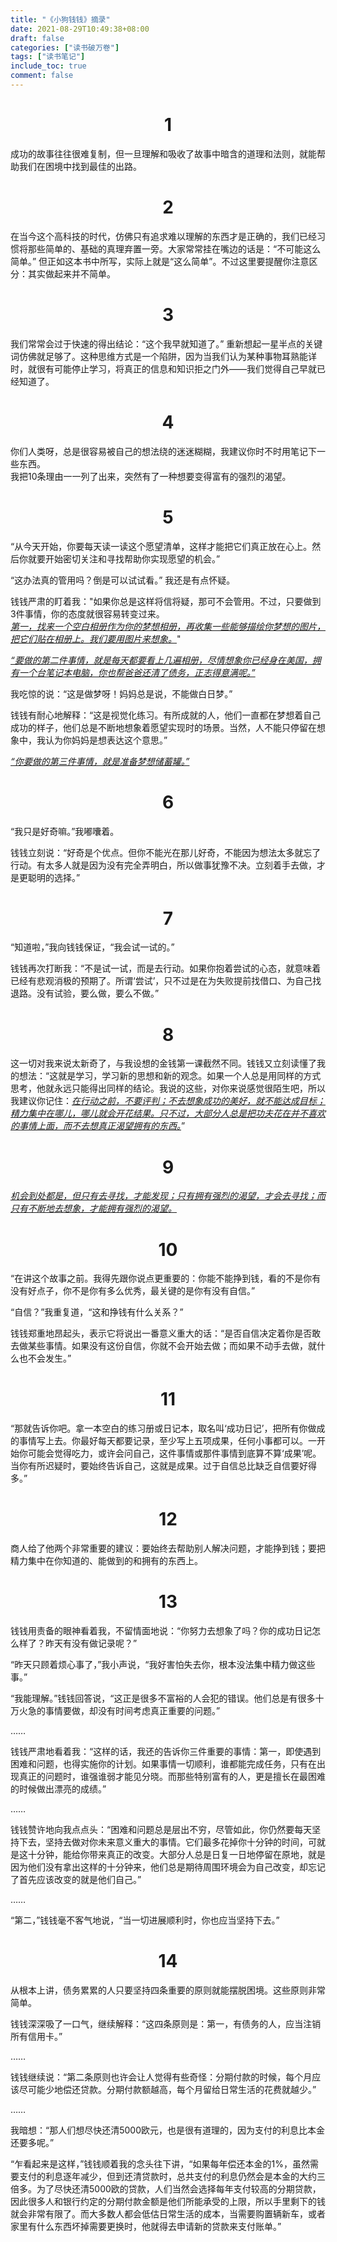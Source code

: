 ```yaml
---
title: "《小狗钱钱》摘录"
date: 2021-08-29T10:49:38+08:00
draft: false
categories: ["读书破万卷"]
tags: ["读书笔记"]
include_toc: true
comment: false
---
```


# <center>1</center>
成功的故事往往很难复制，但一旦理解和吸收了故事中暗含的道理和法则，就能帮助我们在困境中找到最佳的出路。

# <center>2</center>
在当今这个高科技的时代，仿佛只有追求难以理解的东西才是正确的，我们已经习惯将那些简单的、基础的真理弃置一旁。大家常常挂在嘴边的话是：“不可能这么简单。” 但正如这本书中所写，实际上就是“这么简单”。不过这里要提醒你注意区分：其实做起来并不简单。

# <center>3</center>
我们常常会过于快速的得出结论：“这个我早就知道了。” 重新想起一星半点的关键词仿佛就足够了。这种思维方式是一个陷阱，因为当我们认为某种事物耳熟能详时，就很有可能停止学习，将真正的信息和知识拒之门外——我们觉得自己早就已经知道了。

# <center>4</center>
你们人类呀，总是很容易被自己的想法绕的迷迷糊糊，我建议你时不时用笔记下一些东西。\
我把10条理由一一列了出来，突然有了一种想要变得富有的强烈的渴望。

# <center>5</center>
“从今天开始，你要每天读一读这个愿望清单，这样才能把它们真正放在心上。然后你就要开始密切关注和寻找帮助你实现愿望的机会。”

“这办法真的管用吗？倒是可以试试看。” 我还是有点怀疑。

钱钱严肃的盯着我："如果你总是这样将信将疑，那可不会管用。不过，只要做到3件事情，你的态度就很容易转变过来。\
<u>*第一，找来一个空白相册作为你的梦想相册，再收集一些能够描绘你梦想的图片，把它们贴在相册上。我们要用图片来想象。*</u>"

<u>*“要做的第二件事情，就是每天都要看上几遍相册，尽情想象你已经身在美国，拥有一个台笔记本电脑，你也帮爸爸还清了债务，正志得意满呢。”*</u>

我吃惊的说：“这是做梦呀！妈妈总是说，不能做白日梦。”

钱钱有耐心地解释：“这是视觉化练习。有所成就的人，他们一直都在梦想着自己成功的样子，他们总是不断地想象着愿望实现时的场景。当然，人不能只停留在想象中，我认为你妈妈是想表达这个意思。”

<u>*“你要做的第三件事情，就是准备梦想储蓄罐。”*</u>

# <center>6</center>
“我只是好奇嘛。”我嘟囔着。

钱钱立刻说：“好奇是个优点。但你不能光在那儿好奇，不能因为想法太多就忘了行动。有太多人就是因为没有完全弄明白，所以做事犹豫不决。立刻着手去做，才是更聪明的选择。”

# <center>7</center>
“知道啦，”我向钱钱保证，“我会试一试的。”

钱钱再次打断我：“不是试一试，而是去行动。如果你抱着尝试的心态，就意味着已经有悲观消极的预期了。所谓‘尝试’，只不过是在为失败提前找借口、为自己找退路。没有试验，要么做，要么不做。”

# <center>8</center>
这一切对我来说太新奇了，与我设想的金钱第一课截然不同。钱钱又立刻读懂了我的想法：“这就是学习，学习新的思想和新的观念。如果一个人总是用同样的方式思考，他就永远只能得出同样的结论。我说的这些，对你来说感觉很陌生吧，所以我建议你记住：<u>*在行动之前，不要评判；不去想象成功的美好，就不能达成目标；精力集中在哪儿，哪儿就会开花结果。只不过，大部分人总是把功夫花在并不喜欢的事情上面，而不去想真正渴望拥有的东西。*</u>”

# <center>9</center>
<u>*机会到处都是，但只有去寻找，才能发现；只有拥有强烈的渴望，才会去寻找；而只有不断地去想象，才能拥有强烈的渴望。*</u>

# <center>10</center>
“在讲这个故事之前。我得先跟你说点更重要的：你能不能挣到钱，看的不是你有没有好点子，你不是你有多么优秀，最关键的是你有没有自信。”

“自信？”我重复道，“这和挣钱有什么关系？”

钱钱郑重地昂起头，表示它将说出一番意义重大的话：“是否自信决定着你是否敢去做某些事情。如果没有这份自信，你就不会开始去做；而如果不动手去做，就什么也不会发生。”

# <center>11</center>
“那就告诉你吧。拿一本空白的练习册或日记本，取名叫‘成功日记’，把所有你做成的事情写上去。你最好每天都要记录，至少写上五项成果，任何小事都可以。一开始你可能会觉得吃力，或许会问自己，这件事情或那件事情到底算不算‘成果’呢。当你有所迟疑时，要始终告诉自己，这就是成果。过于自信总比缺乏自信要好得多。”

# <center>12</center>
商人给了他两个非常重要的建议：要始终去帮助别人解决问题，才能挣到钱；要把精力集中在你知道的、能做到的和拥有的东西上。

# <center>13</center>
钱钱用责备的眼神看着我，不留情面地说：“你努力去想象了吗？你的成功日记怎么样了？昨天有没有做记录呢？”

“昨天只顾着烦心事了，”我小声说，“我好害怕失去你，根本没法集中精力做这些事。”

“我能理解。”钱钱回答说，“这正是很多不富裕的人会犯的错误。他们总是有很多十万火急的事情要做，却没有时间考虑真正重要的问题。”

……

钱钱严肃地看着我：“这样的话，我还的告诉你三件重要的事情：第一，即使遇到困难和问题，也得实施你的计划。如果事情一切顺利，谁都能完成任务，只有在出现真正的问题时，谁强谁弱才能见分晓。而那些特别富有的人，更是擅长在最困难的时候做出漂亮的成绩。”

……

钱钱赞许地向我点点头：“困难和问题总是层出不穷，尽管如此，你仍然要每天坚持下去，坚持去做对你未来意义重大的事情。它们最多花掉你十分钟的时间，可就是这十分钟，能给你带来真正的改变。大部分人总是日复一日地停留在原地，就是因为他们没有拿出这样的十分钟来，他们总是期待周围环境会为自己改变，却忘记了首先应该改变的就是他们自己。”

……

“第二，”钱钱毫不客气地说，“当一切进展顺利时，你也应当坚持下去。”

# <center>14</center>
从根本上讲，债务累累的人只要坚持四条重要的原则就能摆脱困境。这些原则非常简单。

钱钱深深吸了一口气，继续解释：“这四条原则是：第一，有债务的人，应当注销所有信用卡。”

……

钱钱继续说：“第二条原则也许会让人觉得有些奇怪：分期付款的时候，每个月应该尽可能少地偿还贷款。分期付款额越高，每个月留给日常生活的花费就越少。”

……

我暗想：“那人们想尽快还清5000欧元，也是很有道理的，因为支付的利息比本金还要多呢。”

“乍看起来是这样，”钱钱顺着我的念头往下讲，“如果每年偿还本金的1%，虽然需要支付的利息逐年减少，但到还清贷款时，总共支付的利息仍然会是本金的大约三倍多。为了尽快还清5000欧的贷款，人们当然会选择每年支付较高的分期贷款，因此很多人和银行约定的分期付款金额是他们所能承受的上限，所以手里剩下的钱就会非常有限了。而大多数人都会低估日常生活的成本，当需要购置辆新车，或者家里有什么东西坏掉需要更换时，他就得去申请新的贷款来支付账单。”
